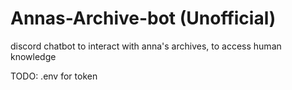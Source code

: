 # Annas-Archive-bot (Unofficial)
discord chatbot to interact with anna's archives, to access human knowledge

TODO: .env for token
